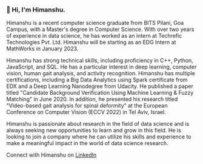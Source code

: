 ### 👋 Hi, I'm Himanshu.

Himanshu is a recent computer science graduate from BITS Pilani, Goa Campus, with a Master's degree in Computer Science. With over two years of experience in data science, he has worked as an intern at Techrefic Technologies Pvt. Ltd. Himanshu will be starting as an EDG Intern at MathWorks in January 2023.

Himanshu has strong technical skills, including proficiency in C++, Python, JavaScript, and SQL. He has a particular interest in deep learning, computer vision, human gait analysis, and activity recognition. Himanshu has multiple certifications, including a Big Data Analytics using Spark certificate from EDX and a Deep Learning Nanodegree from Udacity. He published a paper titled "Candidate Background Verification Using Machine Learning & Fuzzy Matching" in June 2020. In addition, he presented his research titled "Video-based gait analysis for spinal deformity" at the European Conference on Computer Vision (ECCV 2022) in Tel Aviv, Israel.

Himanshu is passionate about research in the field of data science and is always seeking new opportunities to learn and grow in this field. He is looking to join a company where he can utilize his skills and experience to make a meaningful impact in the world of data science research.

Connect with Himanshu on [LinkedIn](https://www.linkedin.com/in/hsuman)

